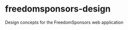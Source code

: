 freedomsponsors-design
======================

Design concepts for the FreedomSponsors web application
